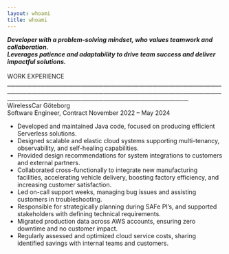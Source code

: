 ```yaml
---
layout: whoami
title: whoami
---
```

**_Developer with a problem-solving mindset, who values teamwork and collaboration.<br>Leverages
patience and adaptability to drive team success and deliver impactful solutions._**
<br/>
<br/>WORK EXPERIENCE
<br/>______________________________________________________________________________________________________________________________________________________________________________________________________________________________
<br/>WirelessCar Göteborg
<br/>Software Engineer, Contract November 2022 – May 2024

* Developed and maintained Java code, focused on producing efficient Serverless solutions.
* Designed scalable and elastic cloud systems supporting multi-tenancy, observability, and
  self-healing capabilities.
* Provided design recommendations for system integrations to customers and external partners.
* Collaborated cross-functionally to integrate new manufacturing facilities, accelerating vehicle
  delivery, boosting factory efficiency, and increasing customer satisfaction.
* Led on-call support weeks, managing bug issues and assisting customers in troubleshooting.
* Responsible for strategically planning during SAFe PI’s, and supported stakeholders with defining
  technical requirements.
* Migrated production data across AWS accounts, ensuring zero downtime and no customer impact.
* Regularly assessed and optimized cloud service costs, sharing identified savings with internal
  teams and customers.